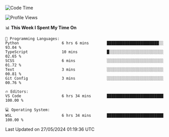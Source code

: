 <!--START_SECTION:waka-->
![Code Time](http://img.shields.io/badge/Code%20Time-644%20hrs%2031%20mins-blue)

![Profile Views](http://img.shields.io/badge/Profile%20Views-8-blue)

📊 **This Week I Spent My Time On** 

```text
💬 Programming Languages: 
Python                   6 hrs 6 mins        ███████████████████████░░   93.04 % 
TypeScript               10 mins             █░░░░░░░░░░░░░░░░░░░░░░░░   02.65 % 
SCSS                     6 mins              ░░░░░░░░░░░░░░░░░░░░░░░░░   01.72 % 
Text                     3 mins              ░░░░░░░░░░░░░░░░░░░░░░░░░   00.81 % 
Git Config               3 mins              ░░░░░░░░░░░░░░░░░░░░░░░░░   00.76 % 

🔥 Editors: 
VS Code                  6 hrs 34 mins       █████████████████████████   100.00 % 

💻 Operating System: 
WSL                      6 hrs 34 mins       █████████████████████████   100.00 % 
```


 Last Updated on 27/05/2024 01:19:36 UTC
<!--END_SECTION:waka-->
